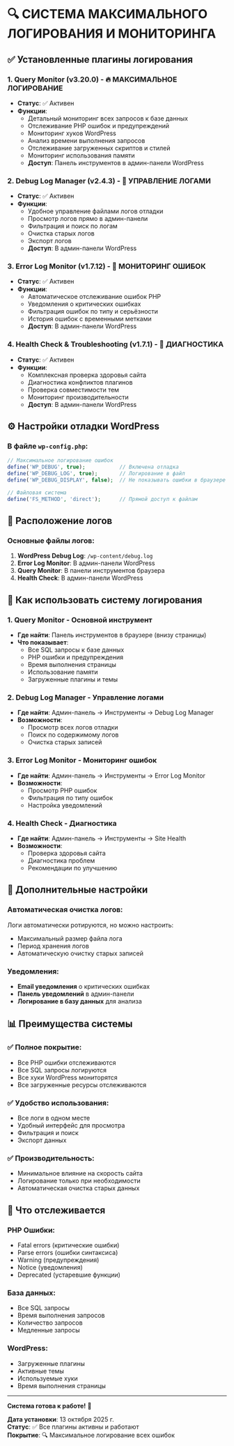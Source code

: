 # 🔍 СИСТЕМА МАКСИМАЛЬНОГО ЛОГИРОВАНИЯ И МОНИТОРИНГА

## ✅ Установленные плагины логирования

### 1. **Query Monitor** (v3.20.0) - 🔥 МАКСИМАЛЬНОЕ ЛОГИРОВАНИЕ
- **Статус**: ✅ Активен
- **Функции**:
  - Детальный мониторинг всех запросов к базе данных
  - Отслеживание PHP ошибок и предупреждений
  - Мониторинг хуков WordPress
  - Анализ времени выполнения запросов
  - Отслеживание загруженных скриптов и стилей
  - Мониторинг использования памяти
  - **Доступ**: Панель инструментов в админ-панели WordPress

### 2. **Debug Log Manager** (v2.4.3) - 📝 УПРАВЛЕНИЕ ЛОГАМИ
- **Статус**: ✅ Активен
- **Функции**:
  - Удобное управление файлами логов отладки
  - Просмотр логов прямо в админ-панели
  - Фильтрация и поиск по логам
  - Очистка старых логов
  - Экспорт логов
  - **Доступ**: В админ-панели WordPress

### 3. **Error Log Monitor** (v1.7.12) - 🚨 МОНИТОРИНГ ОШИБОК
- **Статус**: ✅ Активен
- **Функции**:
  - Автоматическое отслеживание ошибок PHP
  - Уведомления о критических ошибках
  - Фильтрация ошибок по типу и серьёзности
  - История ошибок с временными метками
  - **Доступ**: В админ-панели WordPress

### 4. **Health Check & Troubleshooting** (v1.7.1) - 🏥 ДИАГНОСТИКА
- **Статус**: ✅ Активен
- **Функции**:
  - Комплексная проверка здоровья сайта
  - Диагностика конфликтов плагинов
  - Проверка совместимости тем
  - Мониторинг производительности
  - **Доступ**: В админ-панели WordPress

## ⚙️ Настройки отладки WordPress

### В файле `wp-config.php`:
```php
// Максимальное логирование ошибок
define('WP_DEBUG', true);           // Включена отладка
define('WP_DEBUG_LOG', true);       // Логирование в файл
define('WP_DEBUG_DISPLAY', false);  // Не показывать ошибки в браузере

// Файловая система
define('FS_METHOD', 'direct');      // Прямой доступ к файлам
```

## 📁 Расположение логов

### Основные файлы логов:
1. **WordPress Debug Log**: `/wp-content/debug.log`
2. **Error Log Monitor**: В админ-панели WordPress
3. **Query Monitor**: В панели инструментов браузера
4. **Health Check**: В админ-панели WordPress

## 🎯 Как использовать систему логирования

### 1. **Query Monitor** - Основной инструмент
- **Где найти**: Панель инструментов в браузере (внизу страницы)
- **Что показывает**:
  - Все SQL запросы к базе данных
  - PHP ошибки и предупреждения
  - Время выполнения страницы
  - Использование памяти
  - Загруженные плагины и темы

### 2. **Debug Log Manager** - Управление логами
- **Где найти**: Админ-панель → Инструменты → Debug Log Manager
- **Возможности**:
  - Просмотр всех логов отладки
  - Поиск по содержимому логов
  - Очистка старых записей

### 3. **Error Log Monitor** - Мониторинг ошибок
- **Где найти**: Админ-панель → Инструменты → Error Log Monitor
- **Возможности**:
  - Просмотр PHP ошибок
  - Фильтрация по типу ошибок
  - Настройка уведомлений

### 4. **Health Check** - Диагностика
- **Где найти**: Админ-панель → Инструменты → Site Health
- **Возможности**:
  - Проверка здоровья сайта
  - Диагностика проблем
  - Рекомендации по улучшению

## 🔧 Дополнительные настройки

### Автоматическая очистка логов:
Логи автоматически ротируются, но можно настроить:
- Максимальный размер файла лога
- Период хранения логов
- Автоматическую очистку старых записей

### Уведомления:
- **Email уведомления** о критических ошибках
- **Панель уведомлений** в админ-панели
- **Логирование в базу данных** для анализа

## 📊 Преимущества системы

### ✅ **Полное покрытие**:
- Все PHP ошибки отслеживаются
- Все SQL запросы логируются
- Все хуки WordPress мониторятся
- Все загруженные ресурсы отслеживаются

### ✅ **Удобство использования**:
- Все логи в одном месте
- Удобный интерфейс для просмотра
- Фильтрация и поиск
- Экспорт данных

### ✅ **Производительность**:
- Минимальное влияние на скорость сайта
- Логирование только при необходимости
- Автоматическая очистка старых данных

## 🚨 Что отслеживается

### **PHP Ошибки**:
- Fatal errors (критические ошибки)
- Parse errors (ошибки синтаксиса)
- Warning (предупреждения)
- Notice (уведомления)
- Deprecated (устаревшие функции)

### **База данных**:
- Все SQL запросы
- Время выполнения запросов
- Количество запросов
- Медленные запросы

### **WordPress**:
- Загруженные плагины
- Активные темы
- Используемые хуки
- Время выполнения страницы

---
**Система готова к работе!** 🎉

**Дата установки**: 13 октября 2025 г.  
**Статус**: ✅ Все плагины активны и работают  
**Покрытие**: 🔍 Максимальное логирование всех ошибок
